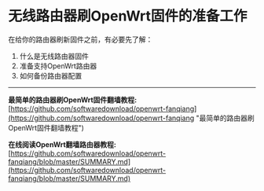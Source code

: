﻿无线路由器刷OpenWrt固件的准备工作
===========================

在给你的路由器刷新固件之前，有必要先了解：

1. 什么是无线路由器固件
2. 准备支持OpenWrt路由器
3. 如何备份路由器配置

---

**最简单的路由器刷OpenWrt固件翻墙教程:**
[https://github.com/softwaredownload/openwrt-fanqiang](https://github.com/softwaredownload/openwrt-fanqiang "最简单的路由器刷OpenWrt固件翻墙教程")

**在线阅读OpenWrt翻墙路由器教程:**
[https://github.com/softwaredownload/openwrt-fanqiang/blob/master/SUMMARY.md](https://github.com/softwaredownload/openwrt-fanqiang/blob/master/SUMMARY.md)
